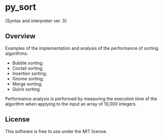 py_sort
======
{Syntax and interpreter ver. 3}

Overview
------ 
Examples of the implementation and analysis of the performance of sorting algorithms:

- Bubble sorting;
- Coctail sorting;
- Insertion sorting;
- Gnome sorting;
- Merge sorting;
- Quick sorting.

Performance analysis is performed by measuring the execution time of the algorithm when applying to the input an array of 10,000 integers.

License
------
This software is free to use under the MIT license.